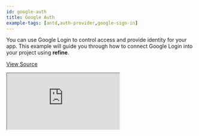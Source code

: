```yaml
---
id: google-auth
title: Google Auth
example-tags: [antd,auth-provider,google-sign-in]
---
```


You can use Google Login to control access and provide identity for your app. This example will guide you through how to connect Google Login into your project using **refine**.

[View Source](https://github.com/refinedev/refine/tree/master/examples/authProvider/googleLogin)

<iframe loading="lazy" src="https://stackblitz.com/github/refinedev/refine/tree/master/examples/authProvider/googleLogin?embed=1&view=preview&theme=dark&preset=node&ctl=1"
    style={{width: "100%", height:"80vh", border: "0px", borderRadius: "8px", overflow:"hidden"}}
    title="refine-google-login-example"
></iframe>